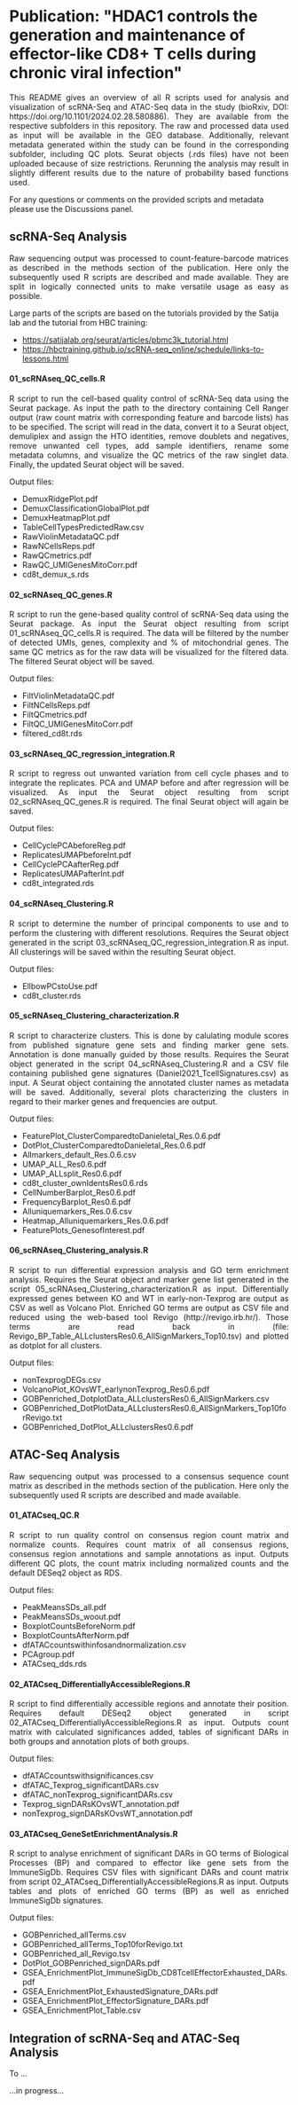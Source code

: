 # Publication: "HDAC1 controls the generation and maintenance of effector-like CD8+ T cells during chronic viral infection"
<p align="justify">
This README gives an overview of all R scripts used for analysis and visualization of scRNA-Seq and ATAC-Seq data in the study (bioRxiv, DOI: https://doi.org/10.1101/2024.02.28.580886). They are available from the respective subfolders in this repository. The raw and processed data used as input will be available in the GEO database. Additionally, relevant metadata generated within the study can be found in the corresponding subfolder, including QC plots. Seurat objects (.rds files) have not been uploaded because of size restrictions. Rerunning the analysis may result in slightly different results due to the nature of probability based functions used. 

For any questions or comments on the provided scripts and metadata please use the Discussions panel.
</p>

## scRNA-Seq Analysis
<p align="justify">
Raw sequencing output was processed to count-feature-barcode matrices as described in the methods section of the publication. Here only the subsequently used R scripts are described and made available. They are split in logically connected units to make versatile usage as easy as possible.

Large parts of the scripts are based on the tutorials provided by the Satija lab and the tutorial from HBC training: </p>
* https://satijalab.org/seurat/articles/pbmc3k_tutorial.html
* https://hbctraining.github.io/scRNA-seq_online/schedule/links-to-lessons.html

#### 01_scRNAseq_QC_cells.R
<p align="justify">
R script to run the cell-based quality control of scRNA-Seq data using the Seurat package. As input the path to the directory containing Cell Ranger output (raw count matrix with corresponding feature and barcode lists) has to be specified. The script will read in the data, convert it to a Seurat object, demuliplex and assign the HTO identities, remove doublets and negatives, remove unwanted cell types, add sample identifiers, rename some metadata columns, and visualize the QC metrics of the raw singlet data. Finally, the updated Seurat object will be saved.

Output files: </p>
* DemuxRidgePlot.pdf
* DemuxClassificationGlobalPlot.pdf
* DemuxHeatmapPlot.pdf
* TableCellTypesPredictedRaw.csv
* RawViolinMetadataQC.pdf
* RawNCellsReps.pdf
* RawQCmetrics.pdf
* RawQC_UMIGenesMitoCorr.pdf
* cd8t_demux_s.rds

#### 02_scRNAseq_QC_genes.R
<p align="justify">
R script to run the gene-based quality control of scRNA-Seq data using the Seurat package. As input the Seurat object resulting from script 01_scRNAseq_QC_cells.R is required. The data will be filtered by the number of detected UMIs, genes, complexity and % of mitochondrial genes. The same QC metrics as for the raw data will be visualized for the filtered data. The filtered Seurat object will be saved.

Output files: </p>
* FiltViolinMetadataQC.pdf
* FiltNCellsReps.pdf
* FiltQCmetrics.pdf
* FiltQC_UMIGenesMitoCorr.pdf
* filtered_cd8t.rds

#### 03_scRNAseq_QC_regression_integration.R
<p align="justify">
R script to regress out unwanted variation from cell cycle phases and to integrate the replicates. PCA and UMAP before and after regression will be visualized. As input the Seurat object resulting from script 02_scRNAseq_QC_genes.R is required. The final Seurat object will again be saved.

Output files: </p>
* CellCyclePCAbeforeReg.pdf
* ReplicatesUMAPbeforeInt.pdf
* CellCyclePCAafterReg.pdf
* ReplicatesUMAPafterInt.pdf
* cd8t_integrated.rds

#### 04_scRNAseq_Clustering.R
<p align="justify">
R script to determine the number of principal components to use and to perform the clustering with different resolutions. Requires the Seurat object generated in the script 03_scRNAseq_QC_regression_integration.R as input. All clusterings will be saved within the resulting Seurat object.

Output files: </p>
* EllbowPCstoUse.pdf
* cd8t_cluster.rds

#### 05_scRNAseq_Clustering_characterization.R
<p align="justify">
R script to characterize clusters. This is done by calulating module scores from published signature gene sets and finding marker gene sets. Annotation is done manually guided by those results. Requires the Seurat object generated in the script 04_scRNAseq_Clustering.R and a CSV file containing published gene signatures (Daniel2021_TcellSignatures.csv) as input. A Seurat object containing the annotated cluster names as metadata will be saved. Additionally, several plots characterizing the clusters in regard to their marker genes and frequencies are output.

Output files: </p>
* FeaturePlot_ClusterComparedtoDanieletal_Res.0.6.pdf
* DotPlot_ClusterComparedtoDanieletal_Res.0.6.pdf
* Allmarkers_default_Res.0.6.csv
* UMAP_ALL_Res0.6.pdf
* UMAP_ALLsplit_Res0.6.pdf
* cd8t_cluster_ownIdentsRes0.6.rds
* CellNumberBarplot_Res0.6.pdf
* FrequencyBarplot_Res0.6.pdf
* Alluniquemarkers_Res.0.6.csv
* Heatmap_Alluniquemarkers_Res.0.6.pdf
* FeaturePlots_GenesofInterest.pdf

#### 06_scRNAseq_Clustering_analysis.R
<p align="justify">
R script to run differential expression analysis and GO term enrichment analysis. Requires the Seurat object and marker gene list generated in the script 05_scRNAseq_Clustering_characterization.R as input. Differentially expressed genes between KO and WT in early-non-Texprog are output as CSV as well as Volcano Plot. Enriched GO terms are output as CSV file and reduced using the web-based tool Revigo (http://revigo.irb.hr/). Those terms are read back in (file: Revigo_BP_Table_ALLclustersRes0.6_AllSignMarkers_Top10.tsv) and plotted as dotplot for all clusters.

Output files: </p>
* nonTexprogDEGs.csv
* VolcanoPlot_KOvsWT_earlynonTexprog_Res0.6.pdf
* GOBPenriched_DotplotData_ALLclustersRes0.6_AllSignMarkers.csv
* GOBPenriched_DotPlotData_ALLclustersRes0.6_AllSignMarkers_Top10forRevigo.txt
* GOBPenriched_DotPlot_ALLclustersRes0.6.pdf

## ATAC-Seq Analysis
<p align="justify">
Raw sequencing output was processed to a consensus sequence count matrix as described in the methods section of the publication. Here only the subsequently used R scripts are described and made available.

#### 01_ATACseq_QC.R
<p align="justify">
R script to run quality control on consensus region count matrix and normalize counts. Requires count matrix of all consensus regions, consensus region annotations and sample annotations as input. Outputs different QC plots, the count matrix including normalized counts and the default DESeq2 object as RDS.

Output files: </p>
* PeakMeansSDs_all.pdf
* PeakMeansSDs_woout.pdf
* BoxplotCountsBeforeNorm.pdf
* BoxplotCountsAfterNorm.pdf
* dfATACcountswithinfosandnormalization.csv
* PCAgroup.pdf
* ATACseq_dds.rds

#### 02_ATACseq_DifferentiallyAccessibleRegions.R
<p align="justify">
R script to find differentially accessible regions and annotate their position. Requires default DESeq2 object generated in script 02_ATACseq_DifferentiallyAccessibleRegions.R as input. Outputs count matrix with calculated significances added, tables of significant DARs in both groups and annotation plots of both groups.

Output files: </p>
* dfATACcountswithsignificances.csv
* dfATAC_Texprog_significantDARs.csv
* dfATAC_nonTexprog_significantDARs.csv
* Texprog_signDARsKOvsWT_annotation.pdf
* nonTexprog_signDARsKOvsWT_annotation.pdf

#### 03_ATACseq_GeneSetEnrichmentAnalysis.R
<p align="justify">
R script to analyse enrichment of significant DARs in GO terms of Biological Processes (BP) and compared to effector like gene sets from the ImmuneSigDb. Requires CSV files with significant DARs and count matrix from script 02_ATACseq_DifferentiallyAccessibleRegions.R as input. Outputs tables and plots of enriched GO terms (BP) as well as enriched ImmuneSigDb signatures.

Output files: </p>
* GOBPenriched_allTerms.csv
* GOBPenriched_allTerms_Top10forRevigo.txt
* GOBPenriched_all_Revigo.tsv
* DotPlot_GOBPenriched_signDARs.pdf
* GSEA_EnrichmentPlot_ImmuneSigDb_CD8TcellEffectorExhausted_DARs.pdf
* GSEA_EnrichmentPlot_ExhaustedSignature_DARs.pdf
* GSEA_EnrichmentPlot_EffectorSignature_DARs.pdf
* GSEA_EnrichmentPlot_Table.csv

## Integration of scRNA-Seq and ATAC-Seq Analysis
<p align="justify">
To ...

...in progress...
